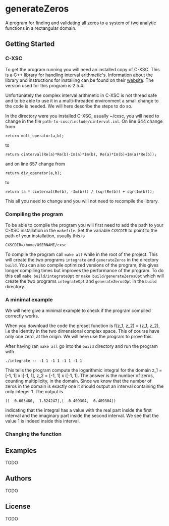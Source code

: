# generateZeros

A program for finding and validating all zeros to a system of two
analytic functions in a rectangular domain.

## Getting Started

### C-XSC

To get the program running you will need an installed copy of
C-XSC. This is a C++ library for handling interval arithmetic's.
Information about the library and instructions for installing can be
found on their [website](http://www2.math.uni-wuppertal.de/~xsc/). The
version used for this program is 2.5.4.

Unfortunately the complex interval arithmetic in C-XSC is not thread
safe and to be able to use it in a multi-threaded environment a small
change to the code is needed. We will here describe the steps to do
so.

In the directory were you installed C-XSC, usually ~/cxsc, you will
need to change in the file `path-to-cxsc/include/cinterval.inl`. On
line 644 change from

```
return mult_operator(a,b);
```

to

```
return cinterval(Re(a)*Re(b)-Im(a)*Im(b), Re(a)*Im(b)+Im(a)*Re(b));
```

and on line 657 change from

```
return div_operator(a,b);
```

to

```
return (a * cinterval(Re(b), -Im(b))) / (sqr(Re(b)) + sqr(Im(b)));
```

This all you need to change and you will not need to recompile the
library.

### Compiling the program

To be able to compile the program you will first need to add the path
to your C-XSC installation in the `makefile`. Set the variable
`CXSCDIR` to point to the path of your installation, usually this is

```
CXSCDIR=/home/USERNAME/cxsc
```

To compile the program call `make all` while in the root of the
project. This will create the two programs `integrate` and
`generateZeros` in the directory `build`. You can also compile
optimized versions of the program, this gives longer compiling times
but improves the performance of the program. To do this call `make
build/integrateOpt` or `make build/generateZerosOpt` which will create
the two programs `integrateOpt` and `generateZerosOpt` in the `build`
directory.

### A minimal example

We will here give a minimal example to check if the program compiled
correctly works.

When you download the code the preset function is f(z_1, z_2) = (z_1,
z_2), i.e the identity in the two dimensional complex space. This of
course have only one zero, at the origin. We will here use the program
to prove this.

After having ran `make all` go into the `build` directory and run the
program with

```
./integrate -- -1 1 -1 1 -1 1 -1 1
```

This tells the program compute the logarithmic integral for the domain
z_1 = [-1, 1] x i[-1, 1], z_2 = [-1, 1] x i[-1, 1]. The answer is the
number of zeros, counting multiplicity, in the domain. Since we know
that the number of zeros in the domain is exactly one it should output
an interval containing the only integer 1. The output is

```
([  0.603480,  1.524247],[ -0.409304,  0.409304])
```

indicating that the integral has a value with the real part inside the
first interval and the imaginary part inside the second interval. We
see that the value 1 is indeed inside this interval.

### Changing the function

## Examples

TODO

## Authors

TODO

## License

TODO
